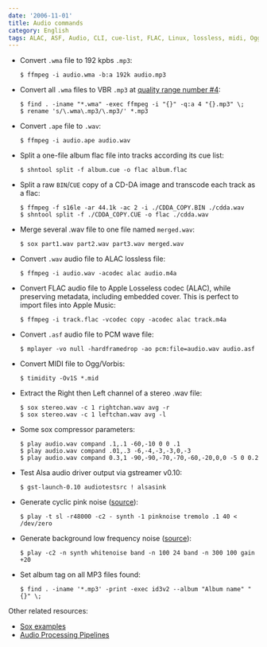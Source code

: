 ```yaml
---
date: '2006-11-01'
title: Audio commands
category: English
tags: ALAC, ASF, Audio, CLI, cue-list, FLAC, Linux, lossless, midi, Ogg, shntool, sox, PCM, id3v2, Apple Music
---
```


- Convert `.wma` file to 192 kpbs `.mp3`:

  ```shell-session
  $ ffmpeg -i audio.wma -b:a 192k audio.mp3
  ```

- Convert all `.wma` files to VBR `.mp3` at [quality range number
  #4](https://trac.ffmpeg.org/wiki/Encode/MP3#VBREncoding):

  ```shell-session
  $ find . -iname "*.wma" -exec ffmpeg -i "{}" -q:a 4 "{}.mp3" \;
  $ rename 's/\.wma\.mp3/\.mp3/' *.mp3
  ```

- Convert `.ape` file to `.wav`:

  ```shell-session
  $ ffmpeg -i audio.ape audio.wav
  ```

- Split a one-file album flac file into tracks according its cue list:

  ```shell-session
  $ shntool split -f album.cue -o flac album.flac
  ```

- Split a raw `BIN`/`CUE` copy of a CD-DA image and transcode each track as a flac:

  ```shell-session
  $ ffmpeg -f s16le -ar 44.1k -ac 2 -i ./CDDA_COPY.BIN ./cdda.wav
  $ shntool split -f ./CDDA_COPY.CUE -o flac ./cdda.wav
  ```

- Merge several .wav file to one file named `merged.wav`:

  ```shell-session
  $ sox part1.wav part2.wav part3.wav merged.wav
  ```

- Convert `.wav` audio file to ALAC lossless file:

  ```shell-session
  $ ffmpeg -i audio.wav -acodec alac audio.m4a
  ```

- Convert FLAC audio file to Apple Losseless codec (ALAC), while preserving metadata, including embedded cover. This is perfect to import files into Apple Music:

  ```shell-session
  $ ffmpeg -i track.flac -vcodec copy -acodec alac track.m4a
  ```

- Convert `.asf` audio file to PCM wave file:

  ```shell-session
  $ mplayer -vo null -hardframedrop -ao pcm:file=audio.wav audio.asf
  ```

- Convert MIDI file to Ogg/Vorbis:

  ```shell-session
  $ timidity -Ov1S *.mid
  ```

- Extract the Right then Left channel of a stereo .wav file:

  ```shell-session
  $ sox stereo.wav -c 1 rightchan.wav avg -r
  $ sox stereo.wav -c 1 leftchan.wav avg -l
  ```

- Some sox compressor parameters:

  ```shell-session
  $ play audio.wav compand .1,.1 -60,-10 0 0 .1
  $ play audio.wav compand .01,.3 -6,-4,-3,-3,0,-3
  $ play audio.wav compand 0.3,1 -90,-90,-70,-70,-60,-20,0,0 -5 0 0.2
  ```

- Test Alsa audio driver output via gstreamer v0.10:

  ```shell-session
  $ gst-launch-0.10 audiotestsrc ! alsasink
  ```

- Generate cyclic pink noise ([source](https://news.ycombinator.com/item?id=3547169)):

  ```shell-session
  $ play -t sl -r48000 -c2 - synth -1 pinknoise tremolo .1 40 <  /dev/zero
  ```

- Generate background low frequency noise ([source](https://news.ycombinator.com/item?id=3547169)):

  ```shell-session
  $ play -c2 -n synth whitenoise band -n 100 24 band -n 300 100 gain +20
  ```

- Set album tag on all MP3 files found:

  ```shell-session
  $ find . -iname '*.mp3' -print -exec id3v2 --album "Album name" "{}" \;
  ```

Other related resources:

- [Sox examples](https://linuxcommand.org/man_pages/soxexam1.html)
- [Audio Processing
  Pipelines](https://web.archive.org/web/20140325123348/https://linuxgazette.net/issue73/chung.html)
